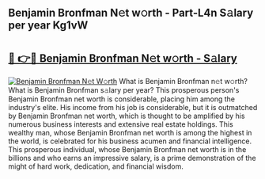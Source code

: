 ## Benjamin Bronfman N𝚎t w𝚘rth - Part-L4n S𝚊lary per year Kg1vW

# <h2><a href="http://gc0bhnd.nevu.top/?p=Benjamin+Bronfman">🔗 👉🔴 Benjamin Bronfman N𝚎t w𝚘rth - S𝚊lary</a></h2>

[![Benjamin Bronfman N𝚎t W𝚘rth](https://i.imgur.com/Oavwk0R.jpeg)](http://gc0bhnd.nevu.top/?p=Benjamin+Bronfman)
What is Benjamin Bronfman n𝚎t w𝚘rth? What is Benjamin Bronfman s𝚊lary per year?
This prosperous person's Benjamin Bronfman net worth is considerable, placing him among the industry's elite. His income from his job is considerable, but it is outmatched by Benjamin Bronfman net worth, which is thought to be amplified by his numerous business interests and extensive real estate holdings. This wealthy man, whose Benjamin Bronfman net worth is among the highest in the world, is celebrated for his business acumen and financial intelligence. This prosperous individual, whose Benjamin Bronfman net worth is in the billions and who earns an impressive salary, is a prime demonstration of the might of hard work, dedication, and financial wisdom.

